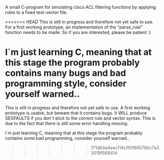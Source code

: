 A small C-program for simulating cisco ACL filtering functions by applying rules to a fixed test-vector file.

<<<<<<< HEAD
This is still in progress and therefore not yet safe to use. For a first working prototype, an implementation of 
the "parse_rule" function needs to be made. So if you are interested, please be patient :)

I´m just learning C, meaning that at this stage the program probably contains many bugs and bad programming style, 
consider yourself warned..
=======
This is still in progress and therefore not yet safe to use. A first working prototype is usable, but beware that it contains bugs. It WILL produce SEGFAULTS if you don´t stick to the correct rule and vector syntax. This is due to the fact that there is still some error handling missing.

I´m just learning C, meaning that at this stage the program probably contains some bad programming, consider yourself warned..
>>>>>>> 171d64a4eec114cff0166576bc7a33019f569414
